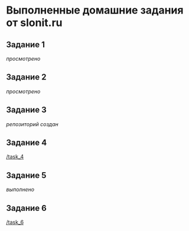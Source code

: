 # Выполненные домашние задания от slonit.ru

## Задание 1
*просмотрено*

## Задание 2
*просмотрено*

## Задание 3
*репозиторий создан*

## Задание 4
[/task_4](https://github.com/ivan-14-trifonov/slonit/tree/master/task_4)

## Задание 5
*выполнено*

## Задание 6
[/task_6](https://github.com/ivan-14-trifonov/slonit/tree/master/task_6)